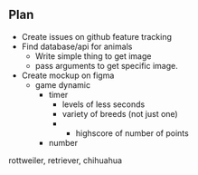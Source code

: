 ## Plan 
* Create issues on github feature tracking 
* Find database/api for animals
  * Write simple thing to get image 
  * pass arguments to get specific image.
* Create mockup on figma
  * game dynamic    
    * timer
      * levels of less seconds 
      * variety of breeds (not just one)
      * * highscore of number of points
    * number



rottweiler, retriever, chihuahua